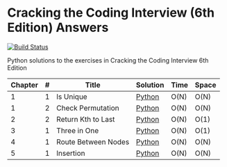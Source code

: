# Cracking the Coding Interview (6th Edition) Answers

[![Build Status](https://travis-ci.org/danong/ctci-6th-solutions.svg?branch=master)](https://travis-ci.org/danong/ctci-6th-solutions)

Python solutions to the exercises in Cracking the Coding Interview 6th Edition

| Chapter | # | Title | Solution | Time | Space |
|---------|---|-------|----------|------|-------|
| 1 | 1 | Is Unique | [Python](./python-solutions/arrays_and_strings/is_unique.py) | O(N) | O(N) |
| 1 | 2 | Check Permutation | [Python](./python-solutions/arrays_and_strings/check_permutation.py) | O(N) | O(N) |
| 2 | 2 | Return Kth to Last | [Python](./python-solutions/linked_list/kth-to-last.py) | O(N) | O(1) |
| 3 | 1 | Three in One | [Python](./python-solutions/stacks_and_queues/three_in_one.py) | O(N) | O(1) |
| 4 | 1 | Route Between Nodes | [Python](./python-solutions/trees_and_graphs/route_between_nodes.py) | O(N) | O(N) |
| 5 | 1 | Insertion | [Python](./python-solutions/bit_manipulation/insertion.py) | O(N) | O(N) |